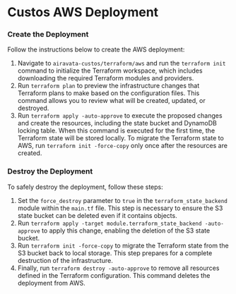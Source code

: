 <!--
    Licensed to the Apache Software Foundation (ASF) under one
    or more contributor license agreements.  See the NOTICE file
    distributed with this work for additional information
    regarding copyright ownership.  The ASF licenses this file
    to you under the Apache License, Version 2.0 (the
    "License"); you may not use this file except in compliance
    with the License.  You may obtain a copy of the License at

      http://www.apache.org/licenses/LICENSE-2.0

    Unless required by applicable law or agreed to in writing,
    software distributed under the License is distributed on an
    "AS IS" BASIS, WITHOUT WARRANTIES OR CONDITIONS OF ANY
    KIND, either express or implied.  See the License for the
    specific language governing permissions and limitations
    under the License.
-->

# Custos AWS Deployment

### Create the Deployment

Follow the instructions below to create the AWS deployment:

1. Navigate to `airavata-custos/terraform/aws` and run the `terraform init` command to initialize the Terraform
   workspace, which includes downloading the required Terraform modules and providers.
2. Run `terraform plan` to preview the infrastructure changes that Terraform plans to make based on the configuration
   files. This command allows you to review what will be created, updated, or destroyed.
3. Run `terraform apply -auto-approve` to execute the proposed changes and create the resources, including the state
   bucket and DynamoDB locking table. When this command is executed for the first time, the Terraform state will be
   stored locally. To migrate the Terraform state to AWS, run `terraform init -force-copy` only once after the resources
   are created.

### Destroy the Deployment

To safely destroy the deployment, follow these steps:

1. Set the `force_destroy` parameter to `true` in the `terraform_state_backend` module within the `main.tf` file. This
   step is necessary to ensure the S3 state bucket can be deleted even if it contains objects.
2. Run `terraform apply -target module.terraform_state_backend -auto-approve` to apply this change, enabling the
   deletion of the S3 state bucket.
3. Run `terraform init -force-copy` to migrate the Terraform state from the S3 bucket back to local storage. This step
   prepares for a complete destruction of the infrastructure.
4. Finally, run `terraform destroy -auto-approve` to remove all resources defined in the Terraform configuration. This
   command deletes the deployment from AWS.
